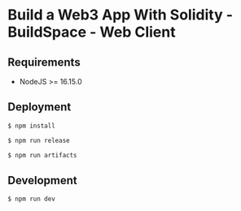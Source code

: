 # Build a Web3 App With Solidity - BuildSpace - Web Client

## Requirements

- NodeJS >= 16.15.0

## Deployment

```bash
$ npm install

$ npm run release

$ npm run artifacts
```

## Development

```bash
$ npm run dev
```
